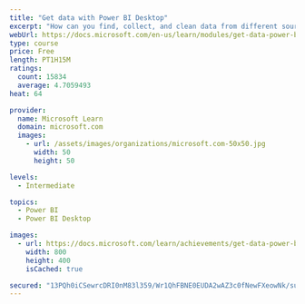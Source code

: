 ```yaml
---
title: "Get data with Power BI Desktop"
excerpt: "How can you find, collect, and clean data from different sources? Power BI is a tool for making sense of your data. You will learn tricks to make data-gathering easier."
webUrl: https://docs.microsoft.com/en-us/learn/modules/get-data-power-bi/
type: course
price: Free
length: PT1H15M
ratings:
  count: 15834
  average: 4.7059493
heat: 64

provider:
  name: Microsoft Learn
  domain: microsoft.com
  images:
    - url: /assets/images/organizations/microsoft.com-50x50.jpg
      width: 50
      height: 50

levels:
  - Intermediate

topics:
  - Power BI
  - Power BI Desktop

images:
  - url: https://docs.microsoft.com/learn/achievements/get-data-power-bi-desktop-social.png
    width: 800
    height: 400
    isCached: true

secured: "13PQh0iCSewrcDRI0nM83l359/Wr1QhFBNE0EUDA2wAZ3c0fNewFXeowNk/sus6DCV8lkniuEtGOAxduQNirKFxolRvzu2Zj044es5rLZotkv01VeUA20EhucXDxZMfnWrA4UjOQCVMo7FEQ4UnyoZIFq177PCQ+1E1CgeqPnyEZJleXSnxDac8GkO5F9qwB3LuO4nZSoKA0YlrT29FzK6GLu58EycTRMYr+399KcHMkuafOgu9MQhSXOZsyd/ja1MyZL5KxV1weVDJLeSnTpXUF2g+4rzItlPcMjdhEyxmoF22jXZNi0rLIqCfESHJPyNLnY+c1YM7AtO6mVEGUjv6SPzIciIGCq8N3MV+JiCmLxwL30iGFhCnGBhGi14Aul/O3HkaWCSWw40gUiD767HjemgpMCXJYf0+D/HWDXJPjz+BHQiIfrFfOwZ4IAK0o;mwyL8DLAkgfI+hboWD+7eQ=="
---
```


